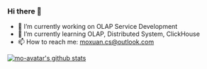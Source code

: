 ### Hi there 👋

- 🔭 I’m currently working on OLAP Service Development
- 🌱 I’m currently learning OLAP, Distributed System, ClickHouse
- 📫 How to reach me: moxuan.cs@outlook.com

[![mo-avatar's github stats](https://github-readme-stats.vercel.app/api?username=mo-avatar "![mo-avatar's github stats")](https://github.com/mo-avatar/github-readme-stats)


